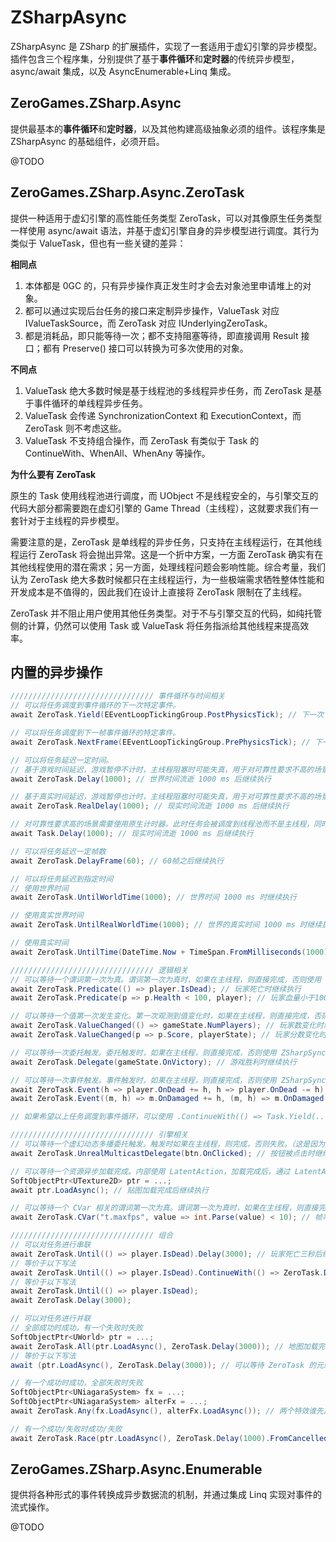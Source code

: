 # ZSharpAsync
ZSharpAsync 是 ZSharp 的扩展插件，实现了一套适用于虚幻引擎的异步模型。插件包含三个程序集，分别提供了基于**事件循环**和**定时器**的传统异步模型，async/await 集成，以及 AsyncEnumerable+Linq 集成。

## ZeroGames.ZSharp.Async
提供最基本的**事件循环**和**定时器**，以及其他构建高级抽象必须的组件。该程序集是 ZSharpAsync 的基础组件，必须开启。

@TODO

## ZeroGames.ZSharp.Async.ZeroTask
提供一种适用于虚幻引擎的高性能任务类型 ZeroTask，可以对其像原生任务类型一样使用 async/await 语法，并基于虚幻引擎自身的异步模型进行调度。其行为类似于 ValueTask，但也有一些关键的差异：

**相同点**

1. 本体都是 0GC 的，只有异步操作真正发生时才会去对象池里申请堆上的对象。
2. 都可以通过实现后台任务的接口来定制异步操作，ValueTask 对应 IValueTaskSource，而 ZeroTask 对应 IUnderlyingZeroTask。
3. 都是消耗品，即只能等待一次；都不支持阻塞等待，即直接调用 Result 接口；都有 Preserve() 接口可以转换为可多次使用的对象。

**不同点**

1. ValueTask 绝大多数时候是基于线程池的多线程异步任务，而 ZeroTask 是基于事件循环的单线程异步任务。
2. ValueTask 会传递 SynchronizationContext 和 ExecutionContext，而 ZeroTask 则不考虑这些。
3. ValueTask 不支持组合操作，而 ZeroTask 有类似于 Task 的 ContinueWith、WhenAll、WhenAny 等操作。

**为什么要有 ZeroTask**

原生的 Task 使用线程池进行调度，而 UObject 不是线程安全的，与引擎交互的代码大部分都需要跑在虚幻引擎的 Game Thread（主线程），这就要求我们有一套针对于主线程的异步模型。

需要注意的是，ZeroTask 是单线程的异步任务，只支持在主线程运行，在其他线程运行 ZeroTask 将会抛出异常。这是一个折中方案，一方面 ZeroTask 确实有在其他线程使用的潜在需求；另一方面，处理线程问题会影响性能。综合考量，我们认为 ZeroTask 绝大多数时候都只在主线程运行，为一些极端需求牺牲整体性能和开发成本是不值得的，因此我们在设计上直接将 ZeroTask 限制在了主线程。

ZeroTask 并不阻止用户使用其他任务类型。对于不与引擎交互的代码，如纯托管侧的计算，仍然可以使用 Task 或 ValueTask 将任务指派给其他线程来提高效率。

## 内置的异步操作
```C#
//////////////////////////////// 事件循环与时间相关
// 可以将任务调度到事件循环的下一次特定事件。
await ZeroTask.Yield(EEventLoopTickingGroup.PostPhysicsTick); // 下一次 PostPhysicsTick 继续执行

// 可以将任务调度到下一帧事件循环的特定事件。
await ZeroTask.NextFrame(EEventLoopTickingGroup.PrePhysicsTick); // 下一帧的 PostPhysicsTick 继续执行

// 可以将任务延迟一定时间。
// 基于游戏时间延迟，游戏暂停不计时，主线程阻塞时可能失真，用于对可靠性要求不高的场景。
await ZeroTask.Delay(1000); // 世界时间流逝 1000 ms 后继续执行

// 基于真实时间延迟，游戏暂停也计时，主线程阻塞时可能失真，用于对可靠性要求不高的场景。
await ZeroTask.RealDelay(1000); // 现实时间流逝 1000 ms 后继续执行

// 对可靠性要求高的场景需要使用原生计时器。此时任务会被调度到线程池而不是主线程，同时这也是保证高精度的必要条件。
await Task.Delay(1000); // 现实时间流逝 1000 ms 后继续执行

// 可以将任务延迟一定帧数
await ZeroTask.DelayFrame(60); // 60帧之后继续执行

// 可以将任务延迟到指定时间
// 使用世界时间
await ZeroTask.UntilWorldTime(1000); // 世界时间 1000 ms 时继续执行

// 使用真实世界时间
await ZeroTask.UntilRealWorldTime(1000); // 世界的真实时间 1000 ms 时继续执行

// 使用真实时间
await ZeroTask.UntilTime(DateTime.Now + TimeSpan.FromMilliseconds(1000)); // 真实时间 1000 ms 后继续执行

//////////////////////////////// 逻辑相关
// 可以等待一个谓词第一次为真。谓词第一次为真时，如果在主线程，则直接完成，否则使用 ZSharpSynchronizationContext 调度到主线程。
await ZeroTask.Predicate(() => player.IsDead); // 玩家死亡时继续执行
await ZeroTask.Predicate(p => p.Health < 100, player); // 玩家血量小于100时继续执行

// 可以等待一个值第一次发生变化。第一次观测到值变化时，如果在主线程，则直接完成，否则使用 ZSharpSynchronizationContext 调度到主线程。
await ZeroTask.ValueChanged(() => gameState.NumPlayers); // 玩家数变化时继续执行
await ZeroTask.ValueChanged(p => p.Score, playerState); // 玩家分数变化时继续执行

// 可以等待一次委托触发。委托触发时，如果在主线程，则直接完成，否则使用 ZSharpSynchronizationContext 调度到主线程。
await ZeroTask.Delegate(gameState.OnVictory); // 游戏胜利时继续执行

// 可以等待一次事件触发。事件触发时，如果在主线程，则直接完成，否则使用 ZSharpSynchronizationContext 调度到主线程。
await ZeroTask.Event(h => player.OnDead += h, h => player.OnDead -= h); // 玩家死亡时继续执行
await ZeroTask.Event((m, h) => m.OnDamaged += h, (m, h) => m.OnDamaged -= h, monster); // 怪物被攻击时继续执行

// 如果希望以上任务调度到事件循环，可以使用 .ContinueWith(() => Task.Yield(...))。

//////////////////////////////// 引擎相关
// 可以等待一个虚幻动态多播委托触发。触发时如果在主线程，则完成，否则失败。（这是因为虚幻的动态委托是非线程安全的）
await ZeroTask.UnrealMulticastDelegate(btn.OnClicked); // 按钮被点击时继续执行

// 可以等待一个资源异步加载完成。内部使用 LatentAction，加载完成后，通过 LatentActionManager 调度到主线程。
SoftObjectPtr<UTexture2D> ptr = ...;
await ptr.LoadAsync(); // 贴图加载完成后继续执行

// 可以等待一个 CVar 相关的谓词第一次为真。谓词第一次为真时，如果在主线程，则直接完成，否则使用 ZSharpSynchronizationContext 调度到主线程。
await ZeroTask.CVar("t.maxfps", value => int.Parse(value) < 10); // 帧率小于10时继续执行

//////////////////////////////// 组合
// 可以对任务进行串联
await ZeroTask.Until(() => player.IsDead).Delay(3000); // 玩家死亡三秒后继续执行
// 等价于以下写法
await ZeroTask.Until(() => player.IsDead).ContinueWith(() => ZeroTask.Delay(3000));
// 等价于以下写法
await ZeroTask.Until(() => player.IsDead);
await ZeroTask.Delay(3000);

// 可以对任务进行并联
// 全部成功时成功，有一个失败时失败
SoftObjectPtr<UWorld> ptr = ...;
await ZeroTask.All(ptr.LoadAsync(), ZeroTask.Delay(3000)); // 地图加载完成且超过三秒后继续执行，常用于 Loading 图保底覆盖时间
// 等价于以下写法
await (ptr.LoadAsync(), ZeroTask.Delay(3000)); // 可以等待 ZeroTask 的元组

// 有一个成功时成功，全部失败时失败
SoftObjectPtr<UNiagaraSystem> fx = ...;
SoftObjectPtr<UNiagaraSystem> alterFx = ...;
await ZeroTask.Any(fx.LoadAsync(), alterFx.LoadAsync()); // 两个特效谁先加载完就用谁

// 有一个成功/失败时成功/失败
await ZeroTask.Race(ptr.LoadAsync(), ZeroTask.Delay(1000).FromCancelled()); // 地图在一秒内加载完成继续执行，否则超时失败

```

## ZeroGames.ZSharp.Async.Enumerable
提供将各种形式的事件转换成异步数据流的机制，并通过集成 Linq 实现对事件的流式操作。

@TODO



